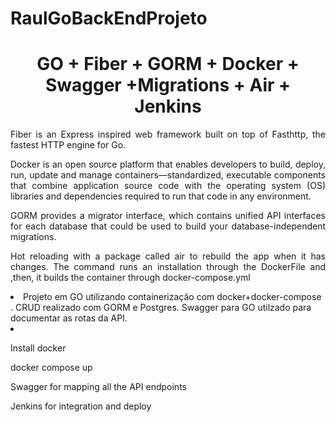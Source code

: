 # RaulGoBackEndProjeto

<h1 align="center"> GO + Fiber + GORM + Docker + Swagger +Migrations + Air + Jenkins  </h1>

<p align="justify"> Fiber is an Express inspired web framework built on top of Fasthttp, the fastest HTTP engine for Go. </p>
<p align="justify"> Docker is an open source platform that enables developers to build, deploy, run, update and manage containers—standardized, executable components that combine application source code with the operating system (OS) libraries and dependencies required to run that code in any environment. </p>
<p align="justify"> GORM provides a migrator interface, which contains unified API interfaces for each database that could be used to build your database-independent migrations.</p>
<p align="justify"> Hot reloading with a package called air to rebuild the app when it has changes. The command runs an installation through the DockerFile and ,then, it builds the container through docker-compose.yml </p>








<li>Projeto em GO utilizando containerização com docker+docker-compose . CRUD realizado com GORM e Postgres. Swagger para GO utilzado para documentar as rotas da API.<li/>



Install docker 

docker compose up

Swagger for mapping all the API endpoints

Jenkins for integration and deploy
